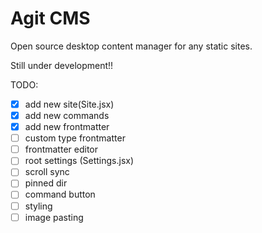 # Agit CMS

Open source desktop content manager for any static sites.

Still under development!!

TODO:

- [x] add new site(Site.jsx)
- [x] add new commands
- [x] add new frontmatter
- [ ] custom type frontmatter
- [ ] frontmatter editor
- [ ] root settings (Settings.jsx)
- [ ] scroll sync
- [ ] pinned dir
- [ ] command button
- [ ] styling
- [ ] image pasting
